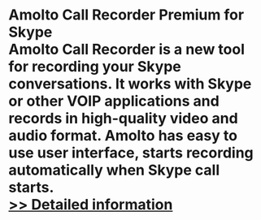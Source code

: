 # Amolto Call Recorder Premium for Skype<br />Amolto Call Recorder is a new tool for recording your Skype conversations. It works with Skype or other VOIP applications and records in high-quality video and audio format. Amolto has easy to use user interface, starts recording automatically when Skype call starts.<br />[>> Detailed information](https://secure.shareit.com/shareit/product.html?productid=300578666&affiliateid=200057808)